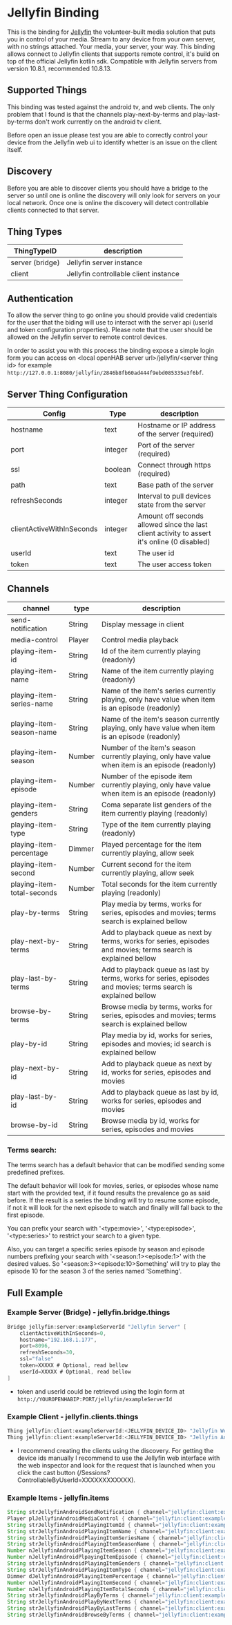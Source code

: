 # Jellyfin Binding

This is the binding for [Jellyfin](https://jellyfin.org) the volunteer-built media solution that puts you in control of your media.
Stream to any device from your own server, with no strings attached.
Your media, your server, your way.
This binding allows connect to Jellyfin clients that supports remote control, it's build on top of the official Jellyfin kotlin sdk.
Compatible with Jellyfin servers from version 10.8.1, recommended 10.8.13.

## Supported Things

This binding was tested against the android tv, and web clients.
The only problem that I found is that the channels play-next-by-terms and play-last-by-terms don't work currently on the android tv client.

Before open an issue please test you are able to correctly control your device from the Jellyfin web ui to identify whetter is an issue on the client itself.

## Discovery

Before you are able to discover clients you should have a bridge to the server so until one is online the discovery will only look for servers on your local network. Once one is online the discovery will detect controllable clients connected to that server.

## Thing Types

| ThingTypeID   | description             |
|----------|------------------------------|
| server (bridge) | Jellyfin server instance |
| client | Jellyfin controllable client instance |

## Authentication

To allow the server thing to go online you should provide valid credentials for the user that the biding will use to interact with the server api (userId and token configuration properties).
Please note that the user should be allowed on the Jellyfin server to remote control devices.

In order to assist you with this process the binding expose a simple login form you can access on \<local openHAB server url\>/jellyfin/\<server thing id\> for example `http://127.0.0.1:8080/jellyfin/2846b8fb60ad444f9ebd085335e3f6bf`.

## Server Thing Configuration

| Config                    | Type    | description                                                                                  |
|---------------------------|---------|----------------------------------------------------------------------------------------------|
| hostname                  | text    | Hostname or IP address of the server (required)                                              |
| port                      | integer | Port of the server (required)                                                                |
| ssl                       | boolean | Connect through https (required)                                                             |
| path                      | text    | Base path of the server                                                                      |
| refreshSeconds            | integer | Interval to pull devices state from the server                                               |
| clientActiveWithInSeconds | integer | Amount off seconds allowed since the last client activity to assert it's online (0 disabled) |
| userId                    | text    | The user id                                                                                  |
| token                     | text    | The user access token                                                                        |

## Channels

| channel                    | type   | description                                                                                                     |
|----------------------------|--------|-----------------------------------------------------------------------------------------------------------------|
| send-notification          | String | Display message in client                                                                                       |
| media-control              | Player | Control media playback                                                                                          |
| playing-item-id            | String | Id of the item currently playing (readonly)                                                                     |
| playing-item-name          | String | Name of the item currently playing (readonly)                                                                   |
| playing-item-series-name   | String | Name of the item's series currently playing, only have value when item is an episode (readonly)                 |
| playing-item-season-name   | String | Name of the item's season currently playing, only have value when item is an episode (readonly)                 |
| playing-item-season        | Number | Number of the item's season currently playing, only have value when item is an episode (readonly)               |
| playing-item-episode       | Number | Number of the episode item currently playing, only have value when item is an episode (readonly)                |
| playing-item-genders       | String | Coma separate list genders of the item currently playing (readonly)                                             |
| playing-item-type          | String | Type of the item currently playing (readonly)                                                                   |
| playing-item-percentage    | Dimmer | Played percentage for the item currently playing, allow seek                                                    |
| playing-item-second        | Number | Current second for the item currently playing, allow seek                                                       |
| playing-item-total-seconds | Number | Total seconds for the item currently playing (readonly)                                                         |
| play-by-terms              | String | Play media by terms, works for series, episodes and movies; terms search is explained bellow                    |
| play-next-by-terms         | String | Add to playback queue as next by terms, works for series, episodes and movies; terms search is explained bellow |
| play-last-by-terms         | String | Add to playback queue as last by terms, works for series, episodes and movies; terms search is explained bellow |
| browse-by-terms            | String | Browse media by terms, works for series, episodes and movies; terms search is explained bellow                  |
| play-by-id                 | String | Play media by id, works for series, episodes and movies; id search is explained bellow                          |
| play-next-by-id            | String | Add to playback queue as next by id, works for series, episodes and movies                                      |
| play-last-by-id            | String | Add to playback queue as last by id, works for series, episodes and movies                                      |
| browse-by-id               | String | Browse media by id, works for series, episodes and movies                                                       |

### Terms search:

The terms search has a default behavior that can be modified sending some predefined prefixes.

The default behavior will look for movies, series, or episodes whose name start with the provided text, if it found results the prevalence go as said before.
If the result is a series the binding will try to resume some episode, if not it will look for the next episode to watch and finally will fall back to the first episode.

You can prefix your search with '\<type:movie\>', '\<type:episode\>', '\<type:series\>' to restrict your search to a given type.

Also, you can target a specific series episode by season and episode numbers prefixing your search with '\<season:1\>\<episode:1\>' with the desired values. So '\<season:3\>\<episode:10\>Something' will try to play the episode 10 for the season 3 of the series named 'Something'.

## Full Example

### Example Server (Bridge) - jellyfin.bridge.things

```java
Bridge jellyfin:server:exampleServerId "Jellyfin Server" [
    clientActiveWithInSeconds=0,
    hostname="192.168.1.177",
    port=8096,
    refreshSeconds=30,
    ssl="false"
    token=XXXXX # Optional, read bellow
    userId=XXXXX # Optional, read bellow
]
```

- token and userId could be retrieved using the login form at `http://YOUROPENHABIP:PORT/jellyfin/exampleServerId`

### Example Client - jellyfin.clients.things

```java
Thing jellyfin:client:exampleServerId:<JELLYFIN_DEVICE_ID> "Jellyfin Web client" (jellyfin:server:exampleServerId)
Thing jellyfin:client:exampleServerId:<JELLYFIN_DEVICE_ID> "Jellyfin Android client" (jellyfin:server:exampleServerId)
```

- I recommend creating the clients using the discovery. For getting the device ids manually I recommend to use the Jellyfin web interface with the web inspector and look for the request that is launched when you click the cast button (<jellyfin url>/Sessions?ControllableByUserId=XXXXXXXXXXXX).

### Example Items - jellyfin.items

```java
String strJellyfinAndroidSendNotification { channel="jellyfin:client:exampleServerId:<JELLYFIN_DEVICE_ID>:send-notification " }
Player plJellyfinAndroidMediaControl { channel="jellyfin:client:exampleServerId:<JELLYFIN_DEVICE_ID>:media-control" }
String strJellyfinAndroidPlayingItemId { channel="jellyfin:client:exampleServerId:<JELLYFIN_DEVICE_ID>:playing-item-id" }
String strJellyfinAndroidPlayingItemName { channel="jellyfin:client:exampleServerId:<JELLYFIN_DEVICE_ID>:playing-item-name" }
String strJellyfinAndroidPlayingItemSeriesName { channel="jellyfin:client:exampleServerId:<JELLYFIN_DEVICE_ID>:playing-item-series-name" }
String strJellyfinAndroidPlayingItemSeasonName { channel="jellyfin:client:exampleServerId:<JELLYFIN_DEVICE_ID>:playing-item-season-name" }
Number nJellyfinAndroidPlayingItemSeason { channel="jellyfin:client:exampleServerId:<JELLYFIN_DEVICE_ID>:playing-item-season" }
Number nJellyfinAndroidPlpayingItemEpisode { channel="jellyfin:client:exampleServerId:<JELLYFIN_DEVICE_ID>:playing-item-episode" }
String strJellyfinAndroidPlayingItemGenders { channel="jellyfin:client:exampleServerId:<JELLYFIN_DEVICE_ID>:playing-item-genders" }
String strJellyfinAndroidPlayingItemType { channel="jellyfin:client:exampleServerId:<JELLYFIN_DEVICE_ID>:playing-item-type" }
Dimmer dJellyfinAndroidPlayingItemPercentage { channel="jellyfin:client:exampleServerId:<JELLYFIN_DEVICE_ID>:playing-item-percentage" }
Number nJellyfinAndroidPlayingItemSecond { channel="jellyfin:client:exampleServerId:<JELLYFIN_DEVICE_ID>:playing-item-second" }
Number nJellyfinAndroidPlayingItemTotalSeconds { channel="jellyfin:client:exampleServerId:<JELLYFIN_DEVICE_ID>:playing-item-total-seconds" }
String strJellyfinAndroidPlayByTerms { channel="jellyfin:client:exampleServerId:<JELLYFIN_DEVICE_ID>:play-by-terms" }
String strJellyfinAndroidPlayByNextTerms { channel="jellyfin:client:exampleServerId:<JELLYFIN_DEVICE_ID>:play-next-by-terms" }
String strJellyfinAndroidPlayByLastTerms { channel="jellyfin:client:exampleServerId:<JELLYFIN_DEVICE_ID>:play-last-by-terms" }
String strJellyfinAndroidBrowseByTerms { channel="jellyfin:client:exampleServerId:<JELLYFIN_DEVICE_ID>:browse-by-terms" }
```
